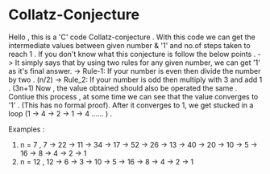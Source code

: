 # Collatz-Conjecture
Hello , this is a 'C' code Collatz-conjecture . With this code we can get the intermediate values between given number & '1' and no.of steps taken to reach 1 . 
If you don't know what this conjecture is follow the below points .
-> It simply says that by using two rules for any given number, we can get '1' as it's final answer.
 -> Rule-1: If your number is even then divide the number by two . (n/2)
 -> Rule_2: If your number is odd then multiply with 3 and add 1 . (3n+1)
 Now , the value obtained should also be operated the same . Contiue this process , at some time we can see that the value converges to '1' . (This has no formal proof).
 After it converges to 1, we get stucked in a loop (1 -> 4 -> 2 -> 1 -> 4 ...... ) .
 
 Examples :
 1) n = 7 ,
    7 -> 22 -> 11 -> 34 -> 17 -> 52 -> 26 -> 13 -> 40 -> 20 -> 10 -> 5 -> 16 -> 8 -> 4 -> 2 -> 1
 2) n = 12 ,
    12 -> 6 -> 3 -> 10 -> 5 -> 16 -> 8 -> 4 -> 2 -> 1
